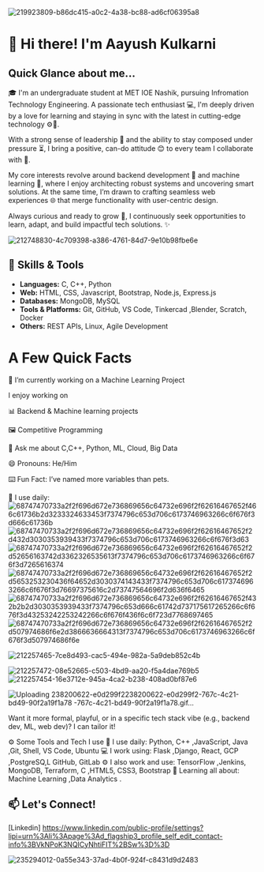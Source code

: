 
![219923809-b86dc415-a0c2-4a38-bc88-ad6cf06395a8](https://github.com/user-attachments/assets/f4b2a1e5-c928-46b6-9ad2-b35fd5311105)




# 👋 Hi there! I'm Aayush Kulkarni



## Quick Glance about me...

🎓 I'm an undergraduate student at MET IOE Nashik, pursuing Infromation Technology Engineering. A passionate tech enthusiast 💻, I'm deeply driven by a love for learning and staying in sync with the latest in cutting-edge technology ⚙️🚀.

With a strong sense of leadership 🧠 and the ability to stay composed under pressure ⏳, I bring a positive, can-do attitude 😊 to every team I collaborate with 🤝.

My core interests revolve around backend development 🔧 and machine learning 🤖, where I enjoy architecting robust systems and uncovering smart solutions. At the same time, I’m drawn to crafting seamless web experiences 🌐 that merge functionality with user-centric design.

Always curious and ready to grow 🌱, I continuously seek opportunities to learn, adapt, and build impactful tech solutions. ✨


![212748830-4c709398-a386-4761-84d7-9e10b98fbe6e](https://github.com/user-attachments/assets/e578057c-aa43-4034-88f9-428ecc3d734d)



## 🔧 Skills & Tools
- **Languages:** C, C++, Python
- **Web:** HTML, CSS, Javascript, Bootstrap, Node.js, Express.js
- **Databases:** MongoDB, MySQL
- **Tools & Platforms:** Git, GitHub, VS Code, Tinkercad ,Blender, Scratch, Docker
- **Others:** REST APIs, Linux, Agile Development


 # A Few Quick Facts

 🔭 I’m currently working on a Machine Learning Project
 
  I enjoy working on
  
  📊 Backend & Machine learning projects
  
  🖼 Competitive Programming
  
  💬 Ask me about C,C++, Python, ML, Cloud, Big Data
  
  😄 Pronouns: He/Him
  
  ⌨️ Fun Fact: I’ve named more variables than pets.
  

🚀 I use daily:
![68747470733a2f2f696d672e736869656c64732e696f2f62616467652f466c61736b2d3233324633453f7374796c653d706c6173746963266c6f676f3d666c61736b](https://github.com/user-attachments/assets/e2e3e55a-7210-40f2-99a3-b97aa99c671d)![68747470733a2f2f696d672e736869656c64732e696f2f62616467652f2d432d3030353939433f7374796c653d706c6173746963266c6f676f3d63](https://github.com/user-attachments/assets/7a306171-732f-4ea9-85d6-e0ad36df0e17)![68747470733a2f2f696d672e736869656c64732e696f2f62616467652f2d52656163742d3362326535613f7374796c653d706c6173746963266c6f676f3d7265616374](https://github.com/user-attachments/assets/110996d0-f5ac-4aac-b368-5a3bc73801cc)![68747470733a2f2f696d672e736869656c64732e696f2f62616467652f2d5653253230436f64652d3030374143433f7374796c653d706c6173746963266c6f676f3d76697375616c2d73747564696f2d636f6465](https://github.com/user-attachments/assets/cc9cd814-3ce9-4d59-87da-463e26510625)![68747470733a2f2f696d672e736869656c64732e696f2f62616467652f432b2b2d3030353939433f7374796c653d666c61742d737175617265266c6f676f3d43253242253242266c6f676f436f6c6f723d7768697465](https://github.com/user-attachments/assets/18415959-1227-49c7-b23c-f66b60dcf7da)![68747470733a2f2f696d672e736869656c64732e696f2f62616467652f2d507974686f6e2d3866636664313f7374796c653d706c6173746963266c6f676f3d507974686f6e](https://github.com/user-attachments/assets/e6473c66-0216-465b-a35b-cbca98baeff5)

![212257465-7ce8d493-cac5-494e-982a-5a9deb852c4b](https://github.com/user-attachments/assets/a9f142d9-3e94-46c0-bd8c-58adaae64d8e)

![212257472-08e52665-c503-4bd9-aa20-f5a4dae769b5](https://github.com/user-attachments/assets/fc07dc51-23ad-476f-b25c-295c0bf24ca0)
![212257454-16e3712e-945a-4ca2-b238-408ad0bf87e6](https://github.com/user-attachments/assets/370b4c60-8d62-4302-8d09-eb4afb34c9b3)

![Uploading 238200622-e0d299f2![238200622-e0d299f2-767c-4c21-bd49-90f2a19f1a78](https://github.com/user-attachments/assets/20c2e383-3334-4462-ba75-93a443bf689b)
-767c-4c21-bd49-90f2a19f1a78.gif…]()



  Want it more formal, playful, or in a specific tech stack vibe (e.g., backend dev, ML, web dev)? I can tailor it!

   ⚙️ Some Tools and Tech I use
🚀 I use daily: Python, C++ ,JavaScript, Java ,Git, Shell, VS Code, Ubuntu
💻 I work using: Flask ,Django, React, GCP ,PostgreSQ,L GitHub, GitLab
⚙️ I also work and use: TensorFlow ,Jenkins, MongoDB, Terraform, C ,HTML5, CSS3, Bootstrap
🌱 Learning all about: Machine Learning ,Data Analytics .



## 📫 Let's Connect!
[Linkedin] https://www.linkedin.com/public-profile/settings?lipi=urn%3Ali%3Apage%3Ad_flagship3_profile_self_edit_contact-info%3BVkNPoK3NQICyNhtiFIT%2BSw%3D%3D



![235294012-0a55e343-37ad-4b0f-924f-c8431d9d2483](https://github.com/user-attachments/assets/cbf45ffe-ab2a-4aee-9959-69ea75ddeee7)
